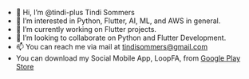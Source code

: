 - 👋 Hi, I’m @tindi-plus Tindi Sommers
- 👀 I’m interested in Python, Flutter, AI, ML, and AWS in general.
- 🌱 I’m currently working on Flutter projects.
- 💞️ I’m looking to collaborate on Python and Flutter Development.
- 📫 You can reach me via mail at tindisommers@gmail.com
- You can download my Social Mobile App, LoopFA, from [Google Play Store](https://play.google.com/store/apps/details?id=com.loopfa.loopFA)

<!---
tindi-plus/tindi-plus is a ✨ special ✨ repository because its `README.md` (this file) appears on your GitHub profile.
You can click the Preview link to take a look at your changes.
--->
